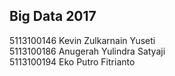 ## Big Data 2017

5113100146  Kevin Zulkarnain Yuseti <br>
5113100186  Anugerah Yulindra Satyaji <br>
5113100194  Eko Putro Fitrianto <br>
